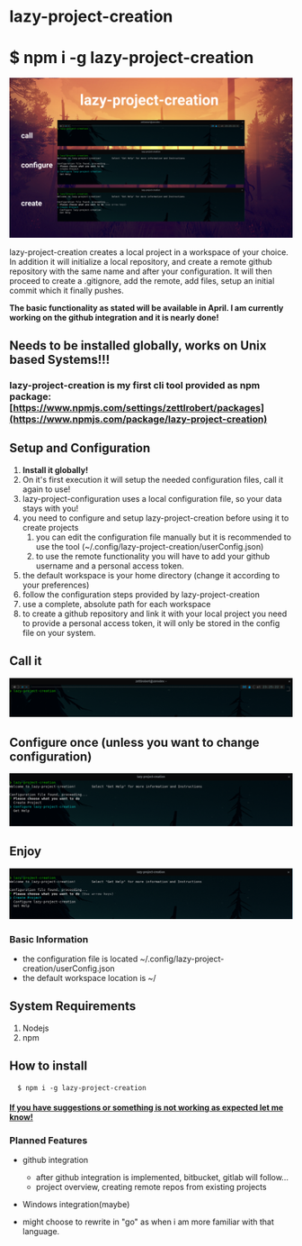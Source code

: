 # lazy-project-creation
# $ npm i -g lazy-project-creation

![cover](docs/cover.png)

lazy-project-creation creates a local project in a workspace of your choice.
In addition it will initialize a local repository, and create a remote github repository with the same name and after your configuration.
It will then proceed to create a .gitignore, add the remote, add files, setup an initial commit which it finally pushes.

**The basic functionality as stated will be available in April. I am currently working on the github integration and it is nearly done!**

## Needs to be installed globally, works on Unix based Systems!!!

### lazy-project-creation is my first cli tool provided as npm package: [https://www.npmjs.com/settings/zettlrobert/packages](https://www.npmjs.com/package/lazy-project-creation)


## Setup and Configuration
1. **Install it globally!**
1. On it's first execution it will setup the needed configuration files, call it again to use!
1. lazy-project-configuration uses a local configuration file, so your data stays with you!
1. you need to configure and setup lazy-project-creation before using it to create projects
   1. you can edit the configuration file manually but it is recommended to use the tool (~/.config/lazy-project-creation/userConfig.json)
   1. to use the remote functionality you will have to add your github username and a personal access token. 
1. the default workspace is your home directory (change it according to your preferences)
1. follow the configuration steps provided by lazy-project-creation 
1. use a complete, absolute path for each workspace
1. to create a github repository and link it with your local project you need to provide a personal access token, it will only be stored in the config file on your system.


## Call it
![call](docs/call.png)

## Configure once (unless you want to change configuration)
![call](docs/configure.png)

## Enjoy
![call](docs/use.png)


### Basic Information
* the configuration file is located ~/.config/lazy-project-creation/userConfig.json
* the default workspace location is ~/

## System Requirements
1. Nodejs
2. npm

## How to install

      $ npm i -g lazy-project-creation


#### [If you have suggestions or something is not working as expected let me know!](https://zerodev.dev/contact)

### Planned Features
* github integration
  * after github integration is implemented, bitbucket, gitlab will follow...
  * project overview, creating remote repos from existing projects

* Windows integration(maybe)

* might choose to rewrite in "go" as when i am more familiar with that language. 